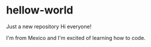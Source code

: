 # hellow-world
Just a new repository
Hi everyone!

I'm from Mexico and I'm excited of learning how to code.

